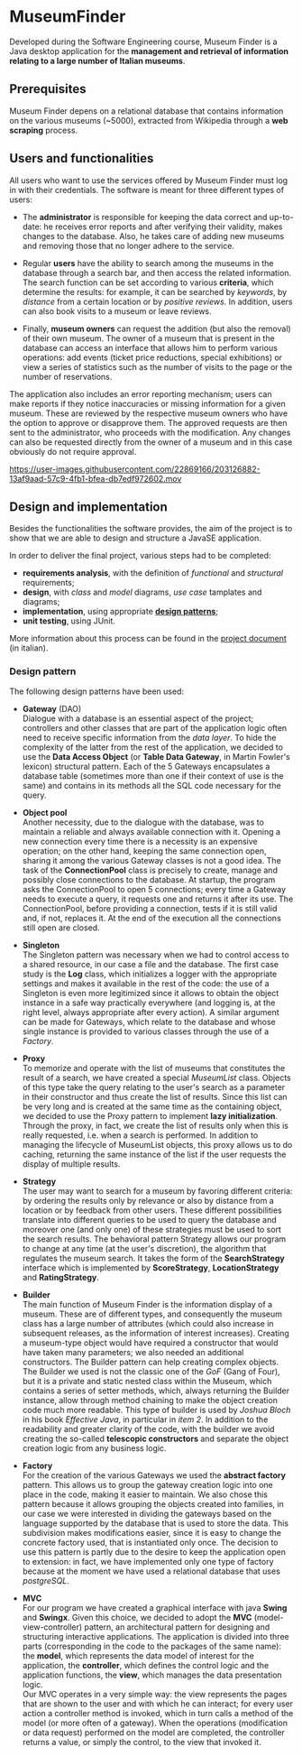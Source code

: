 # MuseumFinder
Developed during the Software Engineering course, Museum Finder is a Java desktop application for the **management and retrieval of information relating to a large number of Italian museums**.

## Prerequisites
Museum Finder depens on a relational database that contains information on the various museums (~5000), extracted from Wikipedia through a **web scraping** process.

## Users and functionalities
All users who want to use the services offered by Museum Finder must log in with their credentials.
The software is meant for three different types of users:

* The **administrator** is responsible for keeping the data correct and up-to-date: he receives error reports and after verifying their validity, makes changes to the database. 
Also, he takes care of adding new museums and removing those that no longer adhere to the service.

* Regular **users** have the ability to search among the museums in the database through a search bar, and then access the related information. The search function can be set according to various **criteria**, which determine the results: for example, it can be searched by _keywords_, by _distance_ from a certain location or by _positive reviews_. 
In addition, users can also book visits to a museum or leave reviews.

* Finally, **museum owners** can request the addition (but also the removal) of their own museum. The owner of a museum that is present in the database can access an interface that allows him to perform various operations: add events (ticket price reductions, special exhibitions) or view a series of statistics such as the number of visits to the page or the number of reservations.

The application also includes an error reporting mechanism; users can make reports if they notice inaccuracies or missing information for a given museum. These are reviewed by the respective museum owners who have the option to approve or disapprove them. The approved requests are then sent to the administrator, who proceeds with the modification. Any changes can also be requested directly from the owner of a museum and in this case obviously do not require approval.


https://user-images.githubusercontent.com/22869166/203126882-13af9aad-57c9-4fb1-bfea-db7edf972602.mov

## Design and implementation
Besides the functionalities the software provides, the aim of the project is to show that we are able to design and structure a JavaSE application.

In order to deliver the final project, various steps had to be completed:
* **requirements analysis**, with the definition of _functional_ and _structural_ requirements;
* **design**, with _class_ and _model_ diagrams, _use case_ tamplates and diagrams;
* **implementation**, using appropriate [ **design patterns**](#design-patterns);
* **unit testing**, using JUnit.

More information about this process can be found in the [project document](museumfinder.pdf) (in italian).

### Design pattern
The following design patterns have been used:
* **Gateway** (DAO)  
Dialogue with a database is an essential aspect of the project; controllers and other classes that are part of the application logic often need to receive specific information from the _data layer_. To hide the complexity of the latter from the rest of the application, we decided to use the **Data Access Object** (or **Table Data Gateway**, in Martin Fowler's lexicon) structural pattern. Each of the 5 Gateways encapsulates a database table (sometimes more than one if their context of use is the same) and contains in its methods all the SQL code necessary for the query.

* **Object pool**  
Another necessity, due to the dialogue with the database, was to maintain a reliable and always available connection with it. Opening a new connection every time there is a necessity is an expensive operation; on the other hand, keeping the same connection open, sharing it among the various Gateway classes is not a good idea. The task of the **ConnectionPool** class is precisely to create, manage and possibly close connections to the database. At startup, the program asks the ConnectionPool to open 5 connections; every time a Gateway needs to execute a query, it requests one and returns it after its use. The ConnectionPool, before providing a connection, tests if it is still valid and, if not, replaces it. At the end of the execution all the connections still open are closed.

* **Singleton**  
The Singleton pattern was necessary when we had to control access to a shared resource, in our case a file and the database. The first case study is the **Log** class, which initializes a logger with the appropriate settings and makes it available in the rest of the code: the use of a Singleton is even more legitimized since it allows to obtain the object instance in a safe way practically everywhere (and logging is, at the right level, always appropriate after every action). A similar argument can be made for Gateways, which relate to the database and whose single instance is provided to various classes through the use of a _Factory_.

* **Proxy**  
To memorize and operate with the list of museums that constitutes the result of a search, we have created a special _MuseumList_ class. Objects of this type take the query relating to the user's search as a parameter in their constructor and thus create the list of results. Since this list can be very long and is created at the same time as the containing object, we decided to use the Proxy pattern to implement **lazy initialization**. Through the proxy, in fact, we create the list of results only when this is really requested, i.e. when a search is performed. In addition to managing the lifecycle of MuseumList objects, this proxy allows us to do caching, returning the same instance of the list if the user requests the display of multiple results.

* **Strategy**  
The user may want to search for a museum by favoring different criteria: by ordering the results only by relevance or also by distance from a location or by feedback from other users. These different possibilities translate into different queries to be used to query the database and moreover one (and only one) of these strategies must be used to sort the search results. The behavioral pattern Strategy allows our program to change at any time (at the user's discretion), the algorithm that regulates the museum search. It takes the form of the **SearchStrategy** interface which is implemented by **ScoreStrategy**, **LocationStrategy** and **RatingStrategy**.

* **Builder**  
The main function of Museum Finder is the information display of a museum. These are of different types, and consequently the museum class has a large number of attributes (which could also increase in subsequent releases, as the information of interest increases). Creating a museum-type object would have required a constructor that would have taken many parameters; we also needed an additional constructors. The Builder pattern can help creating complex objects.  
The Builder we used is not the classic one of the _GoF_ (Gang of Four), but it is a private and static nested class within the Museum, which contains a series of setter methods, which, always returning the Builder instance, allow through method chaining to make the object creation code much more readable. This type of builder is used by _Joshua Bloch_ in his book _Effective Java_, in particular in _item 2_. In addition to the readability and greater clarity of the code, with the builder we avoid creating the so-called **telescopic constructors** and separate the object creation logic from any business logic.

* **Factory**  
For the creation of the various Gateways we used the **abstract factory** pattern. This allows us to group the gateway creation logic into one place in the code, making it easier to maintain. We also chose this pattern because it allows grouping the objects created into families, in our case we were interested in dividing the gateways based on the language supported by the database that is used to store the data. This subdivision makes modifications easier, since it is easy to change the concrete factory used, that is instantiated only once. The decision to use this pattern is partly due to the desire to keep the application open to extension: in fact, we have implemented only one type of factory because at the moment we have used a relational database that uses _postgreSQL_.

* **MVC**  
For our program we have created a graphical interface with java **Swing** and **Swingx**. Given this choice, we decided to adopt the **MVC** (model-view-controller) pattern, an architectural pattern for designing and structuring interactive applications. The application is divided into three parts (corresponding in the code to the packages of the same name): the **model**, which represents the data model of interest for the application, the **controller**, which defines the control logic and the application functions, the **view**, which manages the data presentation logic.  
Our MVC operates in a very simple way: the view represents the pages that are shown to the user and with which he can interact; for every user action a controller method is invoked, which in turn calls a method of the model (or more often of a gateway). When the operations (modification or data request) performed on the model are completed, the controller returns a value, or simply the control, to the view that invoked it.
